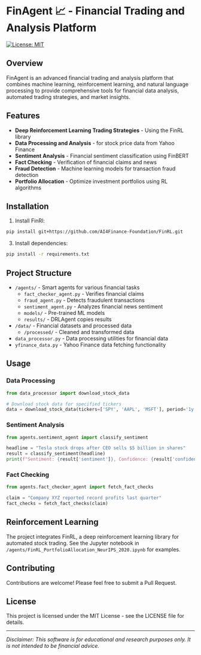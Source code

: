 # FinAgent 📈 - Financial Trading and Analysis Platform

[![License: MIT](https://img.shields.io/badge/License-MIT-yellow.svg)](https://opensource.org/licenses/MIT)

## Overview

FinAgent is an advanced financial trading and analysis platform that combines machine learning, reinforcement learning, and natural language processing to provide comprehensive tools for financial data analysis, automated trading strategies, and market insights.

## Features

- **Deep Reinforcement Learning Trading Strategies** - Using the FinRL library
- **Data Processing and Analysis** - for stock price data from Yahoo Finance
- **Sentiment Analysis** - Financial sentiment classification using FinBERT
- **Fact Checking** - Verification of financial claims and news
- **Fraud Detection** - Machine learning models for transaction fraud detection
- **Portfolio Allocation** - Optimize investment portfolios using RL algorithms

## Installation

1. Install FinRl:
```bash
pip install git+https://github.com/AI4Finance-Foundation/FinRL.git
```

3. Install dependencies:
```bash
pip install -r requirements.txt
```

## Project Structure

- `/agents/` - Smart agents for various financial tasks
  - `fact_checker_agent.py` - Verifies financial claims
  - `fraud_agent.py` - Detects fraudulent transactions
  - `sentiment_agent.py` - Analyzes financial news sentiment
  - `models/` - Pre-trained ML models
  - `results/` - DRLAgent copies results
- `/data/` - Financial datasets and processed data
  - `/processed/` - Cleaned and transformed data
- `data_processor.py` - Data processing utilities for financial data
- `yfinance_data.py` - Yahoo Finance data fetching functionality

## Usage

### Data Processing

```python
from data_processor import download_stock_data

# Download stock data for specified tickers
data = download_stock_data(tickers=['SPY', 'AAPL', 'MSFT'], period='1y')
```

### Sentiment Analysis

```python
from agents.sentiment_agent import classify_sentiment

headline = "Tesla stock drops after CEO sells $5 billion in shares"
result = classify_sentiment(headline)
print(f"Sentiment: {result['sentiment']}, Confidence: {result['confidence']:.2f}")
```

### Fact Checking

```python
from agents.fact_checker_agent import fetch_fact_checks

claim = "Company XYZ reported record profits last quarter"
fact_checks = fetch_fact_checks(claim)
```

## Reinforcement Learning

The project integrates FinRL, a deep reinforcement learning library for automated stock trading. See the Jupyter notebook in `/agents/FinRL_PortfolioAllocation_NeurIPS_2020.ipynb` for examples.

## Contributing

Contributions are welcome! Please feel free to submit a Pull Request.

## License

This project is licensed under the MIT License - see the LICENSE file for details.

---

*Disclaimer: This software is for educational and research purposes only. It is not intended to be financial advice.*